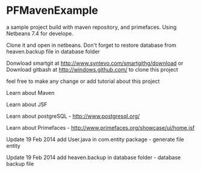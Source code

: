 PFMavenExample
==============

a sample project build with maven repository, and primefaces. Using Netbeans 7.4 for develope.

Clone it and open in netbeans. Don't forget to restore database from heaven.backup file in database folder

Donwload smartgit at http://www.syntevo.com/smartgithg/download or
Download gitbash at http://windows.github.com/
to clone this project

feel free to make any change or add tutorial about this project

Learn about Maven

Learn about JSF

Learn about postgreSQL - http://www.postgresql.org/

Learn about Primefaces - http://www.primefaces.org/showcase/ui/home.jsf

Update 19 Feb 2014 add User.java in com.entity package - generate file entity

Update 19 Feb 2014 add heaven.backup in database folder - database backup file

